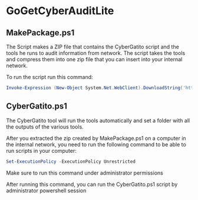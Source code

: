 # GoGetCyberAuditLite

## MakePackage.ps1
The Script makes a ZIP file that contains the CyberGatito script and the tools he runs to audit information from network.
The script takes the tools and compress them into one zip file that you can insert into your internal network.

To run the script run this command:
```powershell
Invoke-Expression (New-Object System.Net.WebClient).DownloadString('https://raw.githubusercontent.com/maros17/GoGetCyberAuditLite/main/MakePackage.ps1')
```

## CyberGatito.ps1
The CyberGatito tool will run the tools automatically and set a folder with all the outputs of the various tools.


After you extracted the zip created by MakePackage.ps1 on a computer in the internal network, you need to run the following command to be able to run scripts in your computer:
```powershell
Set-ExecutionPolicy -ExecutionPolicy Unrestricted
```
Make sure to run this command under administrator permissions

After running this command, you can run the CyberGatito.ps1 script by administrator powershell session

